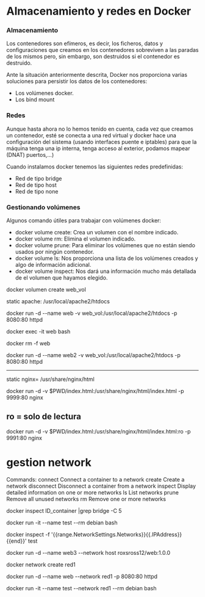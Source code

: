 # Almacenamiento y redes en Docker

### Almacenamiento
Los contenedores son efímeros, es decir, los ficheros, datos y configuraciones que creamos en los contenedores sobreviven a las paradas de los mismos pero, sin embargo, son destruidos si el contenedor es destruido.

Ante la situación anteriormente descrita, Docker nos proporciona varias soluciones para persistir los datos de los contenedores:

- Los volúmenes docker.
- Los bind mount

### Redes
Aunque hasta ahora no lo hemos tenido en cuenta, cada vez que creamos un contenedor, esté se conecta a una red virtual y docker hace una configuración del sistema (usando interfaces puente e iptables) para que la máquina tenga una ip interna, tenga acceso al exterior, podamos mapear (DNAT) puertos,…)

Cuando instalamos docker tenemos las siguientes redes predefinidas:

- Red de tipo bridge
- Red de tipo host
- Red de tipo none


### Gestionando volúmenes

Algunos comando útiles para trabajar con volúmenes docker:

- docker volume create: Crea un volumen con el nombre indicado.
- docker volume rm: Elimina el volumen indicado.
- docker volume prune: Para eliminar los volúmenes que no están siendo usados por ningún contenedor.
- docker volume ls: Nos proporciona una lista de los volúmenes creados y algo de información adicional.
- docker volume inspect: Nos dará una información mucho más detallada de el volumen que hayamos elegido.

docker volumen create web_vol

static apache: /usr/local/apache2/htdocs 

docker run -d --name web -v web_vol:/usr/local/apache2/htdocs -p 8080:80 httpd 

docker exec -it web bash

docker rm -f web

docker run -d --name web2 -v web_vol:/usr/local/apache2/htdocs -p 8080:80 httpd 

------

static nginx= /usr/share/nginx/html

docker run -d -v $PWD/index.html:/usr/share/nginx/html/index.html -p 9999:80 nginx

## ro = solo de lectura
docker run -d -v $PWD/index.html:/usr/share/nginx/html/index.html:ro -p 9991:80 nginx

# gestion network

Commands:
  connect     Connect a container to a network
  create      Create a network
  disconnect  Disconnect a container from a network
  inspect     Display detailed information on one or more networks
  ls          List networks
  prune       Remove all unused networks
  rm          Remove one or more networks

  docker inspect ID_container |grep bridge -C 5

  docker run -it --name test --rm debian bash

  docker inspect -f '{{range.NetworkSettings.Networks}}{{.IPAddress}}{{end}}' test

  docker run -d --name web3 --network host roxsross12/web:1.0.0 

  docker network create red1

  docker run -d --name web --network red1 -p 8080:80 httpd 

  docker run -it --name test --network red1 --rm debian bash